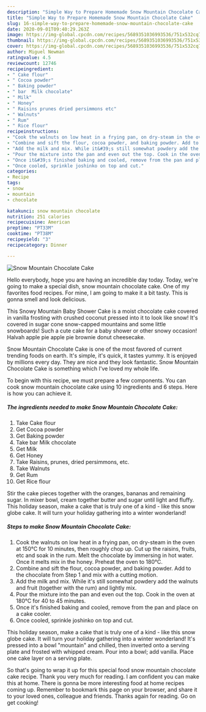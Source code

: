 ```yaml
---
description: "Simple Way to Prepare Homemade Snow Mountain Chocolate Cake"
title: "Simple Way to Prepare Homemade Snow Mountain Chocolate Cake"
slug: 16-simple-way-to-prepare-homemade-snow-mountain-chocolate-cake
date: 2020-09-01T09:40:29.263Z
image: https://img-global.cpcdn.com/recipes/5689351036993536/751x532cq70/snow-mountain-chocolate-cake-recipe-main-photo.jpg
thumbnail: https://img-global.cpcdn.com/recipes/5689351036993536/751x532cq70/snow-mountain-chocolate-cake-recipe-main-photo.jpg
cover: https://img-global.cpcdn.com/recipes/5689351036993536/751x532cq70/snow-mountain-chocolate-cake-recipe-main-photo.jpg
author: Miguel Newman
ratingvalue: 4.5
reviewcount: 12746
recipeingredient:
- " Cake flour"
- " Cocoa powder"
- " Baking powder"
- " bar  Milk chocolate"
- " Milk"
- " Honey"
- " Raisins prunes dried persimmons etc"
- " Walnuts"
- " Rum"
- " Rice flour"
recipeinstructions:
- "Cook the walnuts on low heat in a frying pan, on dry-steam in the oven at 150°C for 10 minutes, then roughly chop up. Cut up the raisins, fruits, etc and soak in the rum. Melt the chocolate by immersing in hot water. Once it melts mix in the honey. Preheat the oven to 180°C."
- "Combine and sift the flour, cocoa powder, and baking powder. Add to the chocolate from Step 1 and mix with a cutting motion."
- "Add the milk and mix. While it&#39;s still somewhat powdery add the walnuts and fruit (together with the rum) and lightly mix."
- "Pour the mixture into the pan and even out the top. Cook in the oven at 180°C for 40 to 45 minutes."
- "Once it&#39;s finished baking and cooled, remove from the pan and place on a cake cooler."
- "Once cooled, sprinkle joshinko on top and cut."
categories:
- Recipe
tags:
- snow
- mountain
- chocolate

katakunci: snow mountain chocolate 
nutrition: 251 calories
recipecuisine: American
preptime: "PT33M"
cooktime: "PT38M"
recipeyield: "3"
recipecategory: Dinner

---
```



![Snow Mountain Chocolate Cake](https://img-global.cpcdn.com/recipes/5689351036993536/751x532cq70/snow-mountain-chocolate-cake-recipe-main-photo.jpg)

Hello everybody, hope you are having an incredible day today. Today, we're going to make a special dish, snow mountain chocolate cake. One of my favorites food recipes. For mine, I am going to make it a bit tasty. This is gonna smell and look delicious.

This Snowy Mountain Baby Shower Cake is a moist chocolate cake covered in vanilla frosting with crushed coconut pressed into it to look like snow! It&#39;s covered in sugar cone snow-capped mountains and some little snowboards! Such a cute cake for a baby shower or other snowy occasion! Halvah apple pie apple pie brownie donut cheesecake.

Snow Mountain Chocolate Cake is one of the most favored of current trending foods on earth. It's simple, it's quick, it tastes yummy. It is enjoyed by millions every day. They are nice and they look fantastic. Snow Mountain Chocolate Cake is something which I've loved my whole life.


To begin with this recipe, we must prepare a few components. You can cook snow mountain chocolate cake using 10 ingredients and 6 steps. Here is how you can achieve it.

<!--inarticleads1-->

##### The ingredients needed to make Snow Mountain Chocolate Cake:

1. Take  Cake flour
1. Get  Cocoa powder
1. Get  Baking powder
1. Take  bar  Milk chocolate
1. Get  Milk
1. Get  Honey
1. Take  Raisins, prunes, dried persimmons, etc.
1. Take  Walnuts
1. Get  Rum
1. Get  Rice flour


Stir the cake pieces together with the oranges, bananas and remaining sugar. In mixer bowl, cream together butter and sugar until light and fluffy. This holiday season, make a cake that is truly one of a kind - like this snow globe cake. It will turn your holiday gathering into a winter wonderland! 

<!--inarticleads2-->

##### Steps to make Snow Mountain Chocolate Cake:

1. Cook the walnuts on low heat in a frying pan, on dry-steam in the oven at 150°C for 10 minutes, then roughly chop up. Cut up the raisins, fruits, etc and soak in the rum. Melt the chocolate by immersing in hot water. Once it melts mix in the honey. Preheat the oven to 180°C.
1. Combine and sift the flour, cocoa powder, and baking powder. Add to the chocolate from Step 1 and mix with a cutting motion.
1. Add the milk and mix. While it&#39;s still somewhat powdery add the walnuts and fruit (together with the rum) and lightly mix.
1. Pour the mixture into the pan and even out the top. Cook in the oven at 180°C for 40 to 45 minutes.
1. Once it&#39;s finished baking and cooled, remove from the pan and place on a cake cooler.
1. Once cooled, sprinkle joshinko on top and cut.


This holiday season, make a cake that is truly one of a kind - like this snow globe cake. It will turn your holiday gathering into a winter wonderland! It&#39;s pressed into a bowl &#34;mountain&#34; and chilled, then inverted onto a serving plate and frosted with whipped cream. Pour into a bowl; add vanilla. Place one cake layer on a serving plate. 

So that's going to wrap it up for this special food snow mountain chocolate cake recipe. Thank you very much for reading. I am confident you can make this at home. There is gonna be more interesting food at home recipes coming up. Remember to bookmark this page on your browser, and share it to your loved ones, colleague and friends. Thanks again for reading. Go on get cooking!
